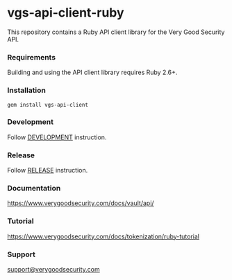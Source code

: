 # vgs-api-client-ruby

This repository contains a Ruby API client library for the Very Good Security API.

### Requirements

Building and using the API client library requires Ruby 2.6+.

### Installation

```
gem install vgs-api-client
```

### Development

Follow [DEVELOPMENT](DEVELOPMENT.md) instruction.

### Release

Follow [RELEASE](RELEASE.md) instruction.

### Documentation

https://www.verygoodsecurity.com/docs/vault/api/

### Tutorial

https://www.verygoodsecurity.com/docs/tokenization/ruby-tutorial

### Support

support@verygoodsecurity.com